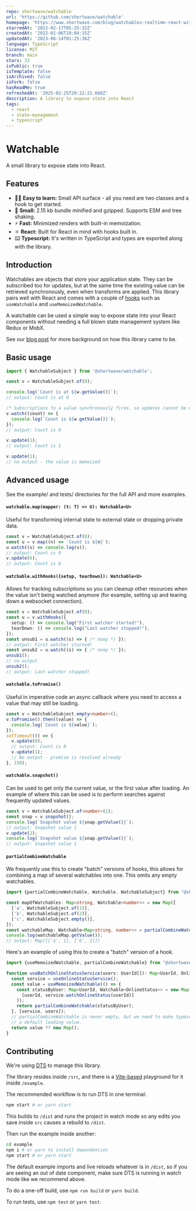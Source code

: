 ```yaml
---
repo: shortwave/watchable
url: 'https://github.com/shortwave/watchable'
homepage: 'https://www.shortwave.com/blog/watchables-realtime-react-without-redux/'
starredAt: '2022-02-17T05:25:32Z'
createdAt: '2022-01-06T19:04:15Z'
updatedAt: '2023-06-14T01:25:36Z'
language: TypeScript
license: MIT
branch: main
stars: 33
isPublic: true
isTemplate: false
isArchived: false
isFork: false
hasReadMe: true
refreshedAt: '2025-02-25T20:22:21.660Z'
description: A library to expose state into React
tags:
  - react
  - state-management
  - typescript
---
```


# Watchable

A small library to expose state into React.

## Features

- 🧑‍🏫 **Easy to learn:** Small API surface - all you need are two classes and a hook to get started.
- 🤏 **Small:** 2.15 kb bundle minified and gzipped. Supports ESM and tree shaking.
- ⚡ **Fast:** Minimized renders with built-in memoization.
- ⚛️  **React:** Built for React in mind with hooks built in.
- ⌨️  **Typescript:** It's written in TypeScript and types are exported along with the library.

## Introduction

Watchables are objects that store your application state. They can be subscribed too for updates, but at the same time the existing value can be retrieved synchronously, even when transforms are applied. This library pairs well with React and comes with a couple of [hooks](https://github.com/shortwave/watchable/blob/main/src/hooks.ts) such as `useWatchable` and `useMemoizedWatchable`.

A watchable can be used a simple way to expose state into your React components without needing a full blown state management system like Redux or MobX.

See our [blog post](https://www.shortwave.com/blog/watchables-realtime-react-without-redux/) for more background on how this library came to be.

## Basic usage

```typescript
import { WatchableSubject } from '@shortwave/watchable';

const v = WatchableSubject.of(0);

console.log(`Count is at ${w.getValue()}`);
// output: Count is at 0

/* Subscriptions to a value synchronously fires, so updates cannot be missed. */
v.watch((count) => {
  console.log(`Count is ${w.getValue()}`);
});
// output: Count is 0

v.update(1);
// output: Count is 1

v.update(1);
// no output - the value is memoized
```

## Advanced usage

See the example/ and tests/ directories for the full API and more examples.

#### `watchable.map(mapper: (t: T) => U): Watchable<U>`

Useful for transforming internal state to external state or dropping private data.

```typescript
const v = WatchableSubject.of(0);
const u = v.map((n) => `Count is ${n}`);
u.watch((s) => console.log(s));
// output: Count is 0
v.update(6);
// output: Count is 6
```

#### `watchable.withHooks({setup, tearDown}): Watchable<U>`

Allows for tracking subscriptions so you can cleanup other resources when the value isn't being watched anymore (for example, setting up and tearing down a websocket connection).

```typescript
const v = WatchableSubject.of(0);
const u = v.withHooks({
  setup: () => console.log("First watcher started!"),
  tearDown: () => console.log("Last watcher stopped!"),
});
const unsub1 = u.watch((s) => { /* noop */ });
// output: First watcher started!
const unsub2 = u.watch((s) => { /* noop */ });
unsub1();
// no output
unsub2();
// output: Last watcher stopped!
```

#### `watchable.toPromise()`

Useful in imperative code an async callback where you need to access a value that may still be loading.

```typescript
const v = WatchableSubject.empty<number>();
v.toPromise().then((value) => {
  console.log(`Count is ${value}`);
});
setTimeout(() => {
  v.update(0);
  // output: Count is 0
  v.update(1);
  // No output - promise is resolved already
}, 150);
```

#### `watchable.snapshot()`

Can be used to get only the current value, or the first value after loading. An example of where this can be used is to perform searches against frequently updated values.

```typescript
const v = WatchableSubject.of<number>(1);
const snap = v.snapshot();
console.log(`Snapshot value ${snap.getValue()}`);
// output: Snapshot value 1
v.update(2);
console.log(`Snapshot value ${snap.getValue()}`);
// output: Snapshot value 1
```

#### `partialCombineWatchable`

We frequently use this to create "batch" versions of hooks, this allows for combining a map of several watchables into one. This omits any empty watchables.

```typescript
import {partialCombineWatchable, Watchable, WatchableSubject} from "@shortwave/watchable";

const mapOfWatchables: Map<string, Watchable<number>> = new Map([
  ['a', WatchableSubject.of(1)],
  ['b', WatchableSubject.of(2)],
  ['c', WatchableSubject.empty()],
]);
const watchableMap: Watchable<Map<string, number>> = partialCombineWatchable(mapOfWatchables);
console.log(watchableMap.getValue());
// output: Map([['a', 1], ['b', 2]])
```

Here's an example of using this to create a "batch" version of a hook.

```typescript
import {useMemoizedWatchable, partialCombineWatchable} from "@shortwave/watchable";

function useBatchOnlineStatusService(users: UserId[]): Map<UserId, OnlineStatus> {
  const service = useOnlineStatusService();
  const value = useMemoizedWatchable(() => {
    const statusByUser: Map<UserId, Watchable<OnlineStatus>> = new Map(users.map((userId) =>
      [userId, service.watchOnlineStatus(userId)]
    ));
    return partialCombineWatchable(statusByUser);
  }, [service, users]);
  // partialCombineWatchable is never empty, but we need to make typescript happy and provide
  // a default loading value.
  return value ?? new Map();
}
```

## Contributing

We're using [DTS](https://github.com/weiran-zsd/dts-cli) to manage this library.

The library resides inside `/src`, and there is a [Vite-based](https://vitejs.dev) playground for it inside `/example`.

The recommended workflow is to run DTS in one terminal:

```bash
npm start # or yarn start
```

This builds to `/dist` and runs the project in watch mode so any edits you save inside `src` causes a rebuild to `/dist`.

Then run the example inside another:

```bash
cd example
npm i # or yarn to install dependencies
npm start # or yarn start
```

The default example imports and live reloads whatever is in `/dist`, so if you are seeing an out of date component, make sure DTS is running in watch mode like we recommend above. 

To do a one-off build, use `npm run build` or `yarn build`.

To run tests, use `npm test` or `yarn test`.
